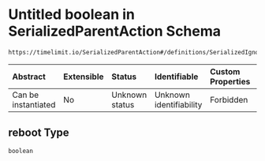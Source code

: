 # Untitled boolean in SerializedParentAction Schema

```txt
https://timelimit.io/SerializedParentAction#/definitions/SerializedIgnoreManipulationAction/properties/reboot
```



| Abstract            | Extensible | Status         | Identifiable            | Custom Properties | Additional Properties | Access Restrictions | Defined In                                                                                        |
| :------------------ | :--------- | :------------- | :---------------------- | :---------------- | :-------------------- | :------------------ | :------------------------------------------------------------------------------------------------ |
| Can be instantiated | No         | Unknown status | Unknown identifiability | Forbidden         | Allowed               | none                | [SerializedParentAction.schema.json\*](SerializedParentAction.schema.json "open original schema") |

## reboot Type

`boolean`
